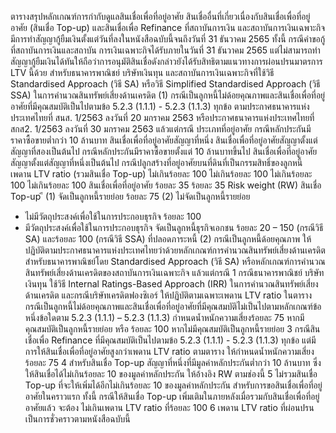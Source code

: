 ตารางสรุปหลักเกณฑ์การกำกับดูแลสินเชื่อเพื่อที่อยู่อาศัย สินเชื่ออื่นที่เกี่ยวเนื่องกับสินเชื่อเพื่อที่อยู่อาศัย (สินเชื่อ Top-up) และสินเชื่อเพื่อ Refinance
ที่สถาบันการเงิน และสถาบันการเงินเฉพาะกิจ มีการทำสัญญากู้ยืมเงินตั้งแต่วันที่ลงในหนังสือฉบับนี้จนถึงวันที่ 31 ธันวาคม 2565 ทั้งนี้ กรณีคำขอกู้ที่สถาบันการเงินและสถาบัน
การเงินเฉพาะกิจได้รับภายในวันที่ 31 ธันวาคม 2565 แต่ไม่สามารถทำสัญญากู้ยืมเงินได้ทันให้ถือว่าการอนุมัติสินเชื่อดังกล่าวยังได้รับสิทธิตามแนวทางการผ่อนปรนมาตรการ LTV นี้ด้วย
สำหรับธนาคารพาณิชย์ บริษัทเงินทุน และสถาบันการเงินเฉพาะกิจที่ใช้วิธี Standardised Approach (วิธี SA) หรือวิธี Simplified Standardised Approach (วิธี SSA) ในการคำนวณสินทรัพย์เสี่ยงด้านเครดิต
(1) กรณีเป็นลูกหนี้ไม่ด้อยคุณภาพและสินเชื่อเพื่อที่อยู่อาศัยที่มีคุณสมบัติเป็นไปตามข้อ 5.2.3 (1.1.1) - 5.2.3 (1.1.3) ทุกข้อ ตามประกาศธนาคารแห่งประเทศไทยที่ สนส. 1/2563 ลงวันที่
20 มกราคม 2563 หรือประกาศธนาคารแห่งประเทศไทยที่ สกส2. 1/2563 ลงวันที่ 30 มกราคม 2563 แล้วแต่กรณี
ประเภทที่อยู่อาศัย
กรณีหลักประกันมีราคาซื้อขายต่ำกว่า 10 ล้านบาท
สินเชื่อเพื่อที่อยู่อาศัยสัญญาที่หนึ่ง
สินเชื่อเพื่อที่อยู่อาศัยสัญญาตั้งแต่สัญญาที่สองเป็นต้นไป
กรณีหลักประกันมีราคาซื้อขายตั้งแต่ 10 ล้านบาทขึ้นไป
สินเชื่อเพื่อที่อยู่อาศัยสัญญาตั้งแต่สัญญาที่หนึ่งเป็นต้นไป
กรณีปลูกสร้างที่อยู่อาศัยบนที่ดินที่เป็นกรรมสิทธิ์ของลูกหนี้
เพดาน LTV ratio
(รวมสินเชื่อ Top-up)
ไม่เกินร้อยละ 100
ไม่เกินร้อยละ 100
ไม่เกินร้อยละ 100
ไม่เกินร้อยละ 100
สินเชื่อเพื่อที่อยู่อาศัย
ร้อยละ 35
ร้อยละ 35
Risk weight (RW)
สินเชื่อ Top-up
ี
(1) จัดเป็นลูกหนี้รายย่อย ร้อยละ 75
(2) ไม่จัดเป็นลูกหนี้รายย่อย
- ไม่มีวัตถุประสงค์เพื่อใช้ในการประกอบธุรกิจ
ร้อยละ 100
- มีวัตถุประสงค์เพื่อใช้ในการประกอบธุรกิจ
จัดเป็นลูกหนี้ธุรกิจเอกชน ร้อยละ 20 – 150
(กรณีวิธี SA) และร้อยละ 100 (กรณีวิธี SSA)
ที่ปลอดภาระหนี้
(2) กรณีเป็นลูกหนี้ด้อยคุณภาพ ให้ปฏิบัติตามประกาศธนาคารแห่งประเทศไทยว่าด้วยหลักเกณฑ์การคำนวณสินทรัพย์เสี่ยงด้านเครดิตสำหรับธนาคารพาณิชย์โดย Standardised Approach
(วิธี SA) หรือหลักเกณฑ์การคำนวณสินทรัพย์เสี่ยงด้านเครดิตของสถาบันการเงินเฉพาะกิจ แล้วแต่กรณี
1 กรณีธนาคารพาณิชย์ บริษัทเงินทุน ใช้วิธี Internal Ratings-Based Approach (IRR) ในการคำนวณสินทรัพย์เสี่ยงด้านเครดิต และกรณีบริษัทเครดิตฟองซิเอร์ ให้ปฏิบัติตามเฉพาะเพดาน LTV ratio ในตาราง
กรณีเป็นลูกหนี้ไม่ด้อยคุณภาพและสินเชื่อเพื่อที่อยู่อาศัยที่มีคุณสมบัติไม่เป็นไปตามหลักเกณฑ์ข้อหนึ่งข้อใดตาม 5.2.3 (1.1.1) – 5.2.3 (1.1.3) กำหนดน้ำหนักความเสี่ยงร้อยละ 75 หากมีคุณสมบัติเป็นลูกหนี้รายย่อย หรือ
ร้อยละ 100 หากไม่มีคุณสมบัติเป็นลูกหนี้รายย่อย
3
กรณีสินเชื่อเพื่อ Refinance ที่มีคุณสมบัติเป็นไปตามข้อ 5.2.3 (1.1.1) - 5.2.3 (1.1.3) ทุกข้อ แต่มีการให้สินเชื่อเพื่อที่อยู่อาศัยสูงกว่าเพดาน LTV ratio ตามตาราง ให้กำหนดน้ำหนักความเสี่ยงร้อยละ 75
4 สำหรับสินเชื่อ Top-up สัญญาที่หนึ่งที่มีมูลค่าหลักประกันต่ำกว่า 10 ล้านบาท ซึ่งให้สินเชื่อได้ไม่เกินร้อยละ 10 ของมูลค่าหลักประกัน ให้อ้างอิง RW ตามช่องนี้
5 ไม่รวมสินเชื่อ Top-up ที่จะให้เพิ่มได้อีกไม่เกินร้อยละ 10 ของมูลค่าหลักประกัน สำหรับการขอสินเชื่อเพื่อที่อยู่อาศัยในคราวแรก ทั้งนี้ กรณีให้สินเชื่อ Top-up เพิ่มเติมในภายหลังเมื่อรวมกับสินเชื่อเพื่อที่อยู่อาศัยแล้ว จะต้อง
ไม่เกินเพดาน LTV ratio ที่ร้อยละ 100
6
เพดาน LTV ratio ที่ผ่อนปรนเป็นการชั่วคราวตามหนังสือฉบับนี้
